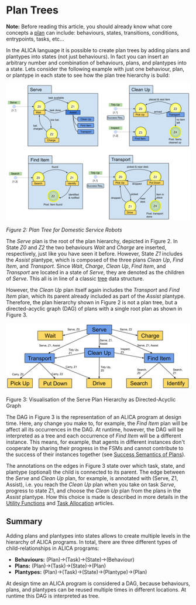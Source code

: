 # Plan Trees

**Note:** Before reading this article, you should already know what core concepts a [plan](./plans.md) can include: behaviours, states, transitions, conditions, entrypoints, tasks, etc...

In the ALICA language it is possible to create plan trees by adding plans and plantypes into states (not just behaviours). In fact you can insert an arbitrary number and combination of behaviours, plans, and plantypes into a state.  Lets consider the following example with just one behaviour, plan, or plantype in each state to see how the plan tree hierarchy is build: 

![serve_plan_tree_example](../images/serve_plan_tree_example.svg)

*Figure 2: Plan Tree for Domestic Service Robots*

The *Serve* plan is the root of the plan hierarchy, depicted in Figure 2. In State *Z0* and *Z2* the two behaviours *Wait* and *Charge* are inserted, respectively, just like you have seen it before. However, State *Z1* includes the *Assist* plantype, which is composed of the three plans *Clean Up*, *Find Item*, and *Transport*. Since *Wait*, *Charge*, *Clean Up*, *Find Item*, and *Transport* are located in a state of *Serve*, they are denoted as the children of *Serve*. This all is in line of a classic [tree](https://en.wikipedia.org/wiki/Tree_(data_structure)) data structure. 

However, the *Clean Up* plan itself again includes the *Transport* and *Find Item* plan, which its parent already included as part of the *Assist* plantype. Therefore, the plan hierarchy shown in Figure 2 is not a plan tree, but a directed-acyclic graph (DAG) of plans with a single root plan as shown in Figure 3.

![dag_plan_hierarchy_example](../images/dag_plan_hierarchy_example.svg)

Figure 3: Visualisation of the Serve Plan Hierarchy as Directed-Acyclic Graph

The DAG in Figure 3 is the representation of an ALICA program at design time. Here, any change you make to, for example, the *Find Item* plan will be affect all its occurrences in the DAG. At runtime, however, the DAG will be interpreted as a tree and each occurrence of *Find Item* will be a different instance. This means, for example, that agents in different instances don't cooperate by sharing their progress in the FSMs and cannot contribute to the success of their instances together (see [Success Semantics of Plans](./plans.md)).

The annotations on the edges in Figure 3 state over which task, state, and plantype (optional) the child is connected to its parent. The edge between the *Serve* and *Clean Up* plan, for example, is annotated with (Serve, Z1, Assist), i.e. you reach the *Clean Up* plan when you take on task *Serve*, progress to state Z1, and choose the *Clean Up* plan from the plans in the *Assist* plantype. How this choice is made is described in more details in the [Utility Functions](./utility_functions.md) and [Task Allocation](./task_allocation.md) articles.

## Summary

Adding plans and plantypes into states allows to create multiple levels in the hierarchy of ALICA programs. In total, there are three different types of child-relationships in ALICA programs:

* **Behaviours:** (Plan)->(Task)->(State)->(Behaviour)
* **Plans:** (Plan)->(Task)->(State)->(Plan)
* **Plantypes:** (Plan)->(Task)->(State)->(Plantype)->(Plan)

At design time an ALICA program is considered a DAG, because behaviours, plans, and plantypes can be reused multiple times in different locations. At runtime this DAG is interpreted as tree.